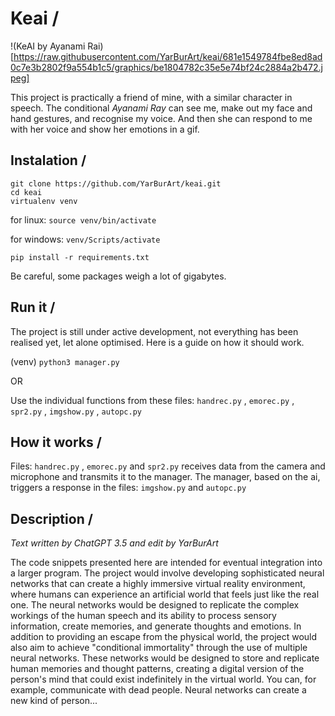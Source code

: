 # Keai /

!(KeAI by Ayanami Rai)[https://raw.githubusercontent.com/YarBurArt/keai/681e1549784fbe8ed8ad0c7e3b2802f9a554b1c5/graphics/be1804782c35e5e74bf24c2884a2b472.jpeg]

This project is practically a friend of mine, with a similar character in speech. The conditional _Ayanami Ray_ can see me, make out my face and hand gestures, and recognise my voice. And then she can respond to me with her voice and show her emotions in a gif.

## Instalation /
```
git clone https://github.com/YarBurArt/keai.git
cd keai
virtualenv venv
```

for linux: `source venv/bin/activate`

for windows: `venv/Scripts/activate`

`pip install -r requirements.txt`

Be careful, some packages weigh a lot of gigabytes.

## Run it /

The project is still under active development, not everything has been realised yet, let alone optimised. Here is a guide on how it should work.

(venv) `python3 manager.py` 

OR

Use the individual functions from these files: `handrec.py` , `emorec.py` , `spr2.py` , `imgshow.py` , `autopc.py`

## How it works / 

Files: `handrec.py` , `emorec.py` and `spr2.py` receives data from the camera and microphone and transmits it to the manager. 
The manager, based on the ai, triggers a response in the files: `imgshow.py` and `autopc.py`

## Description /
*Text written by ChatGPT 3.5 and edit by YarBurArt*

The code snippets presented here are intended for eventual integration into a larger program. 
The project would involve developing sophisticated neural networks that can create a highly immersive virtual reality environment, where humans can experience an artificial world that feels just like the real one. The neural networks would be designed to replicate the complex workings of the human speech and its ability to process sensory information, create memories, and generate thoughts and emotions.
In addition to providing an escape from the physical world, the project would also aim to achieve "conditional immortality" through the use of multiple neural networks. These networks would be designed to store and replicate human memories and thought patterns, creating a digital version of the person's mind that could exist indefinitely in the virtual world. You can, for example, communicate with dead people. Neural networks can create a new kind of person...
